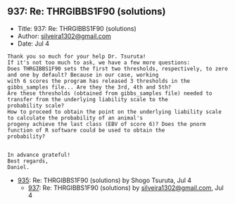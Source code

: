 ## 937: Re: THRGIBBS1F90 (solutions)

- Title: 937: Re: THRGIBBS1F90 (solutions)
- Author: silveira1302@gmail.com
- Date: Jul 4

```
Thank you so much for your help Dr. Tsuruta!
If it's not too much to ask, we have a few more questions:
Does THRGIBBS1F90 sets the first two thresholds, respectively, to zero and one by default? Because in our case, working
with 6 scores the program has released 3 thresholds in the gibbs_samples file... Are they the 3rd, 4th and 5th?
Are these thresholds (obtained from gibbs_samples file) needed to transfer from the underlying liability scale to the
probability scale?  
How to proceed to obtain the point on the underlying liability scale to calculate the probability of an animal's
progeny achieve the last class (EBV of score 6)? Does the pnorm function of R software could be used to obtain the
probability?


In advance grateful!
Best regards,
Daniel.
```

- [935](0935.md): Re: THRGIBBS1F90 (solutions) by Shogo Tsuruta, Jul 4
    - [937](0937.md): Re: THRGIBBS1F90 (solutions) by silveira1302@gmail.com, Jul 4
